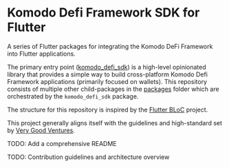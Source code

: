 # Komodo Defi Framework SDK for Flutter

A series of Flutter packages for integrating the Komodo DeFi Framework into Flutter applications. 

The primary entry point ([komodo_defi_sdk](/packages/komodo_defi_sdk/README.md)) is a high-level opinionated library that provides a simple way to build cross-platform Komodo Defi Framework applications (primarily focused on wallets). This repository consists of multiple other child-packages in the [packages](.packages) folder which are orchestrated by the `komodo_defi_sdk` package.

The structure for this repository is inspired by the [Flutter BLoC](https://github.com/felangel/bloc) project.

This project generally aligns itself with the guidelines and high-standard set by [Very Good Ventures](https://vgv.dev/).

TODO: Add a comprehensive README

TODO: Contribution guidelines and architecture overview